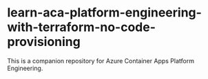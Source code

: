 # learn-aca-platform-engineering-with-terraform-no-code-provisioning

This is a companion repository for Azure Container Apps Platform Engineering.
